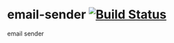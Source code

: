 email-sender [![Build Status](https://travis-ci.org/yinzhiqiang/email-sender.png)](https://travis-ci.org/yinzhiqiang/email-sender)
============

email sender
